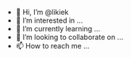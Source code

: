 - 👋 Hi, I’m @likiek
- 👀 I’m interested in ...
- 🌱 I’m currently learning ...
- 💞️ I’m looking to collaborate on ...
- 📫 How to reach me ...

<!---
likiek/likiek is a ✨ special ✨ repository because its `README.md` (this file) appears on your GitHub profile.
You can click the Preview link to take a look at your changes.
--->
